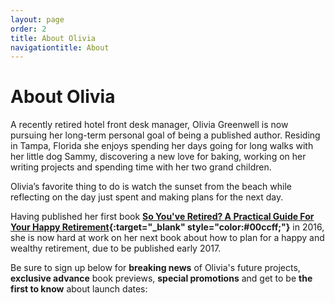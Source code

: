 ```yaml
---
layout: page
order: 2
title: About Olivia
navigationtitle: About
---
```

# About Olivia

A recently retired hotel front desk manager, Olivia Greenwell is now pursuing her long-term personal goal of being a published author. Residing in Tampa, Florida she enjoys spending her days going for long walks with her little dog Sammy, discovering a new love for baking, working on her writing projects and spending time with her two grand children.

Olivia’s favorite thing to do is watch the sunset from the beach while reflecting on the day just spent and making plans for the next day.

Having published her first book **[So You've Retired? A Practical Guide For Your Happy Retirement](https://www.amazon.com/So-Youve-Retired-Practical-Retirement/dp/153540809X){:target="_blank" style="color:#00ccff;"}** in 2016, she is now hard at work on her next book about how to plan for a happy and wealthy retirement, due to be published early 2017.

Be sure to sign up below for **breaking news** of Olivia's future projects, **exclusive advance** book previews, **special promotions** and get to be **the first to know** about launch dates:
<script async id="_ck_128701" src="https://forms.convertkit.com/128701?v=6"></script>